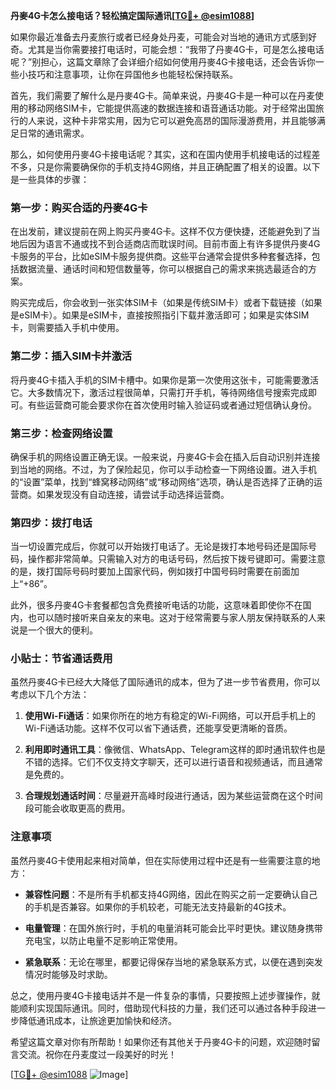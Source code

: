**丹麥4G卡怎么接电话？轻松搞定国际通讯[[TG💪+ @esim1088](https://t.me/s/esim1088)]**

如果你最近准备去丹麦旅行或者已经身处丹麦，可能会对当地的通讯方式感到好奇。尤其是当你需要接打电话时，可能会想：“我带了丹麥4G卡，可是怎么接电话呢？”别担心，这篇文章除了会详细介绍如何使用丹麥4G卡接电话，还会告诉你一些小技巧和注意事项，让你在异国他乡也能轻松保持联系。

首先，我们需要了解什么是丹麥4G卡。简单来说，丹麥4G卡是一种可以在丹麦使用的移动网络SIM卡，它能提供高速的数据连接和语音通话功能。对于经常出国旅行的人来说，这种卡非常实用，因为它可以避免高昂的国际漫游费用，并且能够满足日常的通讯需求。

那么，如何使用丹麥4G卡接电话呢？其实，这和在国内使用手机接电话的过程差不多，只是你需要确保你的手机支持4G网络，并且正确配置了相关的设置。以下是一些具体的步骤：

### 第一步：购买合适的丹麥4G卡

在出发前，建议提前在网上购买丹麥4G卡。这样不仅方便快捷，还能避免到了当地后因为语言不通或找不到合适商店而耽误时间。目前市面上有许多提供丹麥4G卡服务的平台，比如eSIM卡服务提供商。这些平台通常会提供多种套餐选择，包括数据流量、通话时间和短信数量等，你可以根据自己的需求来挑选最适合的方案。

购买完成后，你会收到一张实体SIM卡（如果是传统SIM卡）或者下载链接（如果是eSIM卡）。如果是eSIM卡，直接按照指引下载并激活即可；如果是实体SIM卡，则需要插入手机中使用。

### 第二步：插入SIM卡并激活

将丹麥4G卡插入手机的SIM卡槽中。如果你是第一次使用这张卡，可能需要激活它。大多数情况下，激活过程很简单，只需打开手机，等待网络信号搜索完成即可。有些运营商可能会要求你在首次使用时输入验证码或者通过短信确认身份。

### 第三步：检查网络设置

确保手机的网络设置正确无误。一般来说，丹麥4G卡会在插入后自动识别并连接到当地的网络。不过，为了保险起见，你可以手动检查一下网络设置。进入手机的“设置”菜单，找到“蜂窝移动网络”或“移动网络”选项，确认是否选择了正确的运营商。如果发现没有自动连接，请尝试手动选择运营商。

### 第四步：拨打电话

当一切设置完成后，你就可以开始拨打电话了。无论是拨打本地号码还是国际号码，操作都非常简单。只需输入对方的电话号码，然后按下拨号键即可。需要注意的是，拨打国际号码时要加上国家代码，例如拨打中国号码时需要在前面加上“+86”。

此外，很多丹麥4G卡套餐都包含免费接听电话的功能，这意味着即使你不在国内，也可以随时接听来自亲友的来电。这对于经常需要与家人朋友保持联系的人来说是一个很大的便利。

### 小贴士：节省通话费用

虽然丹麥4G卡已经大大降低了国际通讯的成本，但为了进一步节省费用，你可以考虑以下几个方法：

1. **使用Wi-Fi通话**：如果你所在的地方有稳定的Wi-Fi网络，可以开启手机上的Wi-Fi通话功能。这样不仅可以省下通话费，还能享受更清晰的音质。
   
2. **利用即时通讯工具**：像微信、WhatsApp、Telegram这样的即时通讯软件也是不错的选择。它们不仅支持文字聊天，还可以进行语音和视频通话，而且通常是免费的。

3. **合理规划通话时间**：尽量避开高峰时段进行通话，因为某些运营商在这个时间段可能会收取更高的费用。

### 注意事项

虽然丹麥4G卡使用起来相对简单，但在实际使用过程中还是有一些需要注意的地方：

- **兼容性问题**：不是所有手机都支持4G网络，因此在购买之前一定要确认自己的手机是否兼容。如果你的手机较老，可能无法支持最新的4G技术。
  
- **电量管理**：在国外旅行时，手机的电量消耗可能会比平时更快。建议随身携带充电宝，以防止电量不足影响正常使用。

- **紧急联系**：无论在哪里，都要记得保存当地的紧急联系方式，以便在遇到突发情况时能够及时求助。

总之，使用丹麥4G卡接电话并不是一件复杂的事情，只要按照上述步骤操作，就能顺利实现国际通讯。同时，借助现代科技的力量，我们还可以通过各种手段进一步降低通讯成本，让旅途更加愉快和经济。

希望这篇文章对你有所帮助！如果你还有其他关于丹麥4G卡的问题，欢迎随时留言交流。祝你在丹麦度过一段美好的时光！

[[TG💪+ @esim1088](https://t.me/s/esim1088) ![Image](https://i.postimg.cc/4NQfJmqS/Snipaste-2025-05-13-00-14-12.png)]